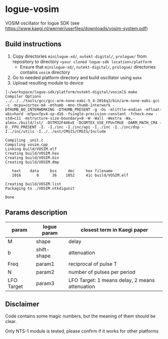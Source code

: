 # logue-vosim
VOSIM oscillator for logue SDK (see https://www.kaegi.nl/werner/userfiles/downloads/vosim-system.pdf)

## Build instructions

1. Copy directories `minilogue-xd/`, `nutekt-digital/`, `prologue/` from repository to directory `<your cloned logue-sdk location>/platform`
    - Ensure that `minilogue-xd/`, `nutekt-digital/`, `prologue/` directories contains `vosim` directory
2. Go to needed platform directory and build oscillator using `make`
3. Upload resulting module to device

```
[~/workspace/logue-sdk/platform/nutekt-digital/vosim]$ make
Compiler Options
../../../tools/gcc/gcc-arm-none-eabi-5_4-2016q3/bin/arm-none-eabi-gcc -c -mcpu=cortex-m4 -mthumb -mno-thumb-interwork -DTHUMB_NO_INTERWORKING -DTHUMB_PRESENT -g -Os -mlittle-endian -mfloat-abi=hard -mfpu=fpv4-sp-d16 -fsingle-precision-constant -fcheck-new -std=c11 -mstructure-size-boundary=8 -W -Wall -Wextra -Wa,-alms=./build/lst/ -DSTM32F446xE -DCORTEX_USE_FPU=TRUE -DARM_MATH_CM4 -D__FPU_PRESENT -I. -I./inc -I./inc/api -I../inc -I../inc/dsp -I../inc/utils -I../../ext/CMSIS/CMSIS/Include

Compiling _unit.c
Compiling vosim.cpp
Linking build/VOSIM.elf
Creating build/VOSIM.hex
Creating build/VOSIM.bin
Creating build/VOSIM.dmp

   text    data     bss     dec     hex filename
   1016       0      36    1052     41c build/VOSIM.elf

Creating build/VOSIM.list
Packaging to ./VOSIM.ntkdigunit

Done
```

## Params description

| param | logue param | closest term in Kaegi paper |
| --- | --- | --- |
| M | shape | delay |
| b | shift-shape | attenuation |
| Freq | param1 | reciprocal of pulse T |
| N | param2 | number of pulses per period |
| LFO Target | param3 | LFO Target: 1 means delay, 2 means attenuation |

## Disclaimer

Code contains some magic numbers, but the meaning of them should be clear.

Only NTS-1 module is tested, please confirm if it works for other platforms
